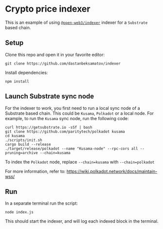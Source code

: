 # Crypto price indexer

This is an example of using [`@open-web3/indexer`](https://github.com/open-web3-stack/open-web3.js) indexer for a `Substrate` based chain.

## Setup

Clone this repo and open it in your favorite editor:

`git clone https://github.com/dastanbeksamatov/indexer`

Install dependencies:

`npm install`

## Launch Substrate sync node

For the indexer to work, you first need to run a local sync node of a Substrate based chain. This could be `Kusama`, `Polkadot` or a local node. For example, to run the `Kusama` sync node, run the following code:

```
curl https://getsubstrate.io -sSf | bash
git clone https://github.com/paritytech/polkadot kusama
cd kusama
./scripts/init.sh
cargo build --release
./target/release/polkadot --name "Kusama-node" --rpc-cors all --pruning=archive --chain=kusama
```

To index the `Polkadot` node, replace `--chain=kusama` with `--chain=polkadot`

For more information, refer to: https://wiki.polkadot.network/docs/maintain-wss/

## Run

In a separate terminal run the script:

`node index.js`

This should start the indexer, and will log each indexed block in the terminal.
